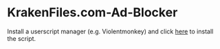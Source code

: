 # KrakenFiles.com-Ad-Blocker

Install a userscript manager (e.g. Violentmonkey) and click [here](https://github.com/danthekidd/KrakenFiles.com-Ad-Blocker/raw/refs/heads/main/KrakenFiles.com%20Ad%20Blocker.user.js) to install the script.
